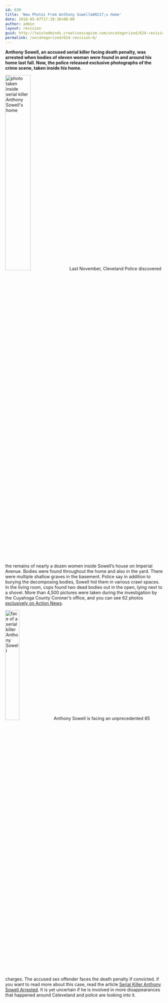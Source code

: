 ```yaml
---
id: 630
title: 'New Photos From Anthony Sowell&#8217;s Home'
date: 2010-05-07T17:39:38+00:00
author: admin
layout: revision
guid: http://twistedminds.creativescapism.com/uncategorized/624-revision-6/
permalink: /uncategorized/624-revision-6/
---
```

<p class="dropcap-first">
  <strong>Anthony Sowell, an accused serial killer facing death penalty, was arrested when bodies of eleven woman were found in and around his home last fall. Now, the police released exclusive photographs of the crime scene, taken inside his home.</strong>
</p>

<img src="img/post/AnthonySowell'shome.jpg" title="Anthony Sowell's home" alt="photo taken inside serial killer Anthony Sowell's home" class="left" width="40%" /> Last November, Cleveland Police discovered the remains of nearly a dozen women inside Sowell&#8217;s house on Imperial Avenue. Bodies were found throughout the home and also in the yard. There were multiple shallow graves in the basement. Police say in addition to burying the decomposing bodies, Sowell hid them in various crawl spaces. In the living room, cops found two dead bodies out in the open, lying next to a shovel. More than 4,500 pictures were taken during the investigation by the Cuyahoga County Coroner&#8217;s office, and you can see 62 photos [exclusively on Action News](http://www.woio.com/global/story.asp?s=12399520 "photographs taken inside Anthony Sowell's home").

<img src="img/post/AnthonySowell.jpg" title="Anthony Sowell" alt="face of a serial killer Anthony Sowell" width="30%" class="right" /> Anthony Sowell is facing an unprecedented 85 charges. The accused sex offender faces the death penalty if convicted. if you want to read more about this case, read the article [Serial Killer Anthony Sowell Arrested](http://twistedminds.creativescapism.com/notorious-crimes/serial-killer-anthony-sowell-arrested/ "serial killer Anthony Sowell arrested"). It is yet uncertain if he is involved in more disappearances that happened around Celeveland and police are looking into it.

<div style="clear: both;">
</div>